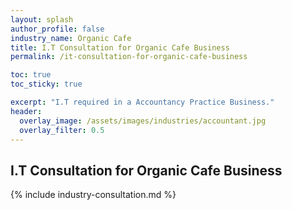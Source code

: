 ```yaml
---
layout: splash 
author_profile: false 
industry_name: Organic Cafe
title: I.T Consultation for Organic Cafe Business
permalink: /it-consultation-for-organic-cafe-business

toc: true
toc_sticky: true

excerpt: "I.T required in a Accountancy Practice Business."
header:
  overlay_image: /assets/images/industries/accountant.jpg
  overlay_filter: 0.5 
---
```


## I.T Consultation for Organic Cafe Business

{% include industry-consultation.md %}
